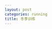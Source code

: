 ```yaml
---
layout: post
categories: running
title: 冬季训练
---
```



<!--stackedit_data:
eyJoaXN0b3J5IjpbLTE3MDQzMjIzOTBdfQ==
-->